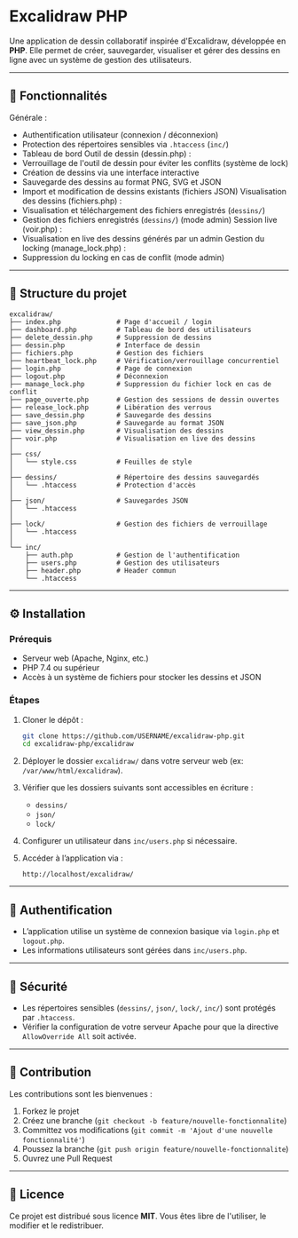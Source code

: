 # Excalidraw PHP

Une application de dessin collaboratif inspirée d'Excalidraw, développée en **PHP**. Elle permet de créer, sauvegarder, visualiser et gérer des dessins en ligne avec un système de gestion des utilisateurs.

---

## 🚀 Fonctionnalités

Générale :
* Authentification utilisateur (connexion / déconnexion)
* Protection des répertoires sensibles via `.htaccess` (`inc/`)
* Tableau de bord
Outil de dessin (dessin.php) :
* Verrouillage de l'outil de dessin pour éviter les conflits (système de lock)
* Création de dessins via une interface interactive
* Sauvegarde des dessins au format PNG, SVG et JSON
* Import et modification de dessins existants (fichiers JSON)
Visualisation des dessins (fichiers.php) :
* Visualisation et téléchargement des fichiers enregistrés (`dessins/`)
* Gestion des fichiers enregistrés (`dessins/`) (mode admin)
Session live (voir.php) :  
* Visualisation en live des dessins générés par un admin
Gestion du locking (manage_lock.php) :
* Suppression du locking en cas de conflit (mode admin)

---

## 📂 Structure du projet

```
excalidraw/
├── index.php              # Page d'accueil / login
├── dashboard.php          # Tableau de bord des utilisateurs
├── delete_dessin.php      # Suppression de dessins
├── dessin.php             # Interface de dessin
├── fichiers.php           # Gestion des fichiers
├── heartbeat_lock.php     # Vérification/verrouillage concurrentiel
├── login.php              # Page de connexion
├── logout.php             # Déconnexion
├── manage_lock.php        # Suppression du fichier lock en cas de conflit
├── page_ouverte.php       # Gestion des sessions de dessin ouvertes
├── release_lock.php       # Libération des verrous
├── save_dessin.php        # Sauvegarde des dessins
├── save_json.php          # Sauvegarde au format JSON
├── view_dessin.php        # Visualisation des dessins
├── voir.php               # Visualisation en live des dessins
│
├── css/
│   └── style.css          # Feuilles de style
│
├── dessins/               # Répertoire des dessins sauvegardés
│   └── .htaccess          # Protection d'accès
│
├── json/                  # Sauvegardes JSON
│   └── .htaccess
│
├── lock/                  # Gestion des fichiers de verrouillage
│   └── .htaccess
│
└── inc/
    ├── auth.php           # Gestion de l'authentification
    ├── users.php          # Gestion des utilisateurs
    ├── header.php         # Header commun
    └── .htaccess
```

---

## ⚙️ Installation

### Prérequis

* Serveur web (Apache, Nginx, etc.)
* PHP 7.4 ou supérieur
* Accès à un système de fichiers pour stocker les dessins et JSON

### Étapes

1. Cloner le dépôt :

   ```bash
   git clone https://github.com/USERNAME/excalidraw-php.git
   cd excalidraw-php/excalidraw
   ```

2. Déployer le dossier `excalidraw/` dans votre serveur web (ex: `/var/www/html/excalidraw`).

3. Vérifier que les dossiers suivants sont accessibles en écriture :

   * `dessins/`
   * `json/`
   * `lock/`

4. Configurer un utilisateur dans `inc/users.php` si nécessaire.

5. Accéder à l’application via :

   ```
   http://localhost/excalidraw/
   ```

---

## 🔑 Authentification

* L’application utilise un système de connexion basique via `login.php` et `logout.php`.
* Les informations utilisateurs sont gérées dans `inc/users.php`.

---

## 📌 Sécurité

* Les répertoires sensibles (`dessins/`, `json/`, `lock/`, `inc/`) sont protégés par `.htaccess`.
* Vérifier la configuration de votre serveur Apache pour que la directive `AllowOverride All` soit activée.

---

## 🤝 Contribution

Les contributions sont les bienvenues :

1. Forkez le projet
2. Créez une branche (`git checkout -b feature/nouvelle-fonctionnalite`)
3. Committez vos modifications (`git commit -m 'Ajout d'une nouvelle fonctionnalité'`)
4. Poussez la branche (`git push origin feature/nouvelle-fonctionnalite`)
5. Ouvrez une Pull Request

---

## 📄 Licence

Ce projet est distribué sous licence **MIT**. Vous êtes libre de l'utiliser, le modifier et le redistribuer.
